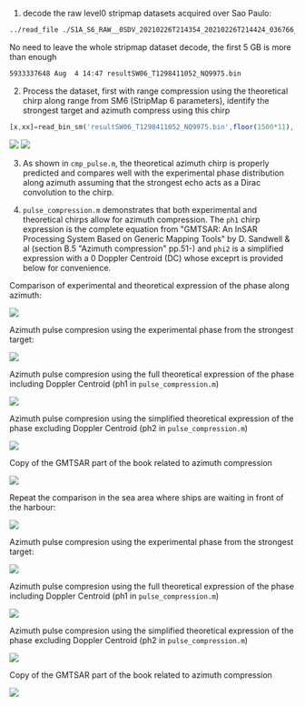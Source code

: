1. decode the raw level0 stripmap datasets acquired over Sao Paulo:

```bash
../read_file ./S1A_S6_RAW__0SDV_20210226T214354_20210226T214424_036766_045287_FD68.SAFE/s1a-s6-raw-s-vv-20210226t214354-20210226t214424-036766-045287.dat > output.txt
```

No need to leave the whole stripmap dataset decode, the first 5 GB is more than
enough
```bash
5933337648 Aug  4 14:47 resultSW06_T1298411052_NQ9975.bin
```

2. Process the dataset, first with range compression using the theoretical chirp
along range from SM6 (StripMap 6 parameters), identify the strongest target 
and azimuth compress using this chirp
```Octave
[x,xx]=read_bin_sm('resultSW06_T1298411052_NQ9975.bin',floor(1500*11), 19950);
```

<img src="210803_sm_chirps.png">

<img src="210803_sm_map.png">

3. As shown in ``cmp_pulse.m``, the theoretical azimuth chirp is properly predicted
and compares well with the experimental phase distribution along azimuth assuming that
the strongest echo acts as a Dirac convolution to the chirp.

4. ``pulse_compression.m`` demonstrates that both experimental and theoretical chirps
allow for azimuth compression. The ``ph1`` chirp expression is the complete equation
from "GMTSAR: An InSAR Processing System Based on Generic Mapping Tools" by D. Sandwell
& al (section B.5 "Azimuth compression" pp.51-) and ``phi2`` is a simplified expression with 
a 0 Doppler Centroid (DC) whose exceprt is provided below for convenience.

Comparison of experimental and theoretical expression of the phase along azimuth:

<img src="saopauloSM_phase.png">

Azimuth pulse compresion using the experimental phase from the strongest target:

<img src="saopauloSM_expe.png">

Azimuth pulse compresion using the full theoretical expression of the phase including Doppler
Centroid (ph1 in ``pulse_compression.m``)

<img src="saopauloSM_ph1.png">

Azimuth pulse compresion using the simplified theoretical expression of the phase excluding Doppler
Centroid (ph2 in ``pulse_compression.m``)

<img src="saopauloSM_ph2.png">

Copy of the GMTSAR part of the book related to azimuth compression

<img src="GMTSAR.png">

Repeat the comparison in the sea area where ships are waiting in front of the harbour:

<img src="saopauloSM_top_phase.png">

Azimuth pulse compresion using the experimental phase from the strongest target:

<img src="saopauloSM_top_expe.png">

Azimuth pulse compresion using the full theoretical expression of the phase including Doppler
Centroid (ph1 in ``pulse_compression.m``)

<img src="saopauloSM_top_ph1.png">

Azimuth pulse compresion using the simplified theoretical expression of the phase excluding Doppler
Centroid (ph2 in ``pulse_compression.m``)

<img src="saopauloSM_top_ph2.png">

Copy of the GMTSAR part of the book related to azimuth compression

<img src="GMTSAR.png">


